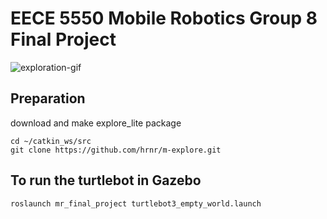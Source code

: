 # EECE 5550 Mobile Robotics Group 8 Final Project
![exploration-gif](https://github.com/lhy0807/mr_final_project/blob/master/exploration.gif?raw=true)

## Preparation

download and make explore_lite package
```
cd ~/catkin_ws/src
git clone https://github.com/hrnr/m-explore.git
```

## To run the turtlebot in Gazebo

```
roslaunch mr_final_project turtlebot3_empty_world.launch
```